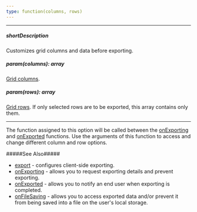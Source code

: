 ```yaml
---
type: function(columns, rows)
---
```

---
##### shortDescription
Customizes grid columns and data before exporting.

##### param(columns): array
<a href="/Documentation/16_1/ApiReference/UI_Widgets/dxDataGrid/Configuration/columns/">Grid columns</a>.

##### param(rows): array
<a href="/Documentation/16_1/ApiReference/UI_Widgets/dxDataGrid/Row/">Grid rows</a>. If only selected rows are to be exported, this array contains only them.

---
The function assigned to this option will be called between the [onExporting](/api-reference/10%20UI%20Widgets/dxDataGrid/1%20Configuration/onExporting.md '/Documentation/ApiReference/UI_Widgets/dxDataGrid/Configuration/#onExporting') and [onExported](/api-reference/10%20UI%20Widgets/dxDataGrid/1%20Configuration/onExported.md '/Documentation/ApiReference/UI_Widgets/dxDataGrid/Configuration/#onExported') functions. Use the arguments of this function to access and change different column and row options.

#####See Also#####
- [export](/api-reference/10%20UI%20Widgets/dxDataGrid/1%20Configuration/export '/Documentation/ApiReference/UI_Widgets/dxDataGrid/Configuration/export/') - configures client-side exporting.
- [onExporting](/api-reference/10%20UI%20Widgets/dxDataGrid/1%20Configuration/onExporting.md '/Documentation/ApiReference/UI_Widgets/dxDataGrid/Configuration/#onExporting') - allows you to request exporting details and prevent exporting.
- [onExported](/api-reference/10%20UI%20Widgets/dxDataGrid/1%20Configuration/onExported.md '/Documentation/ApiReference/UI_Widgets/dxDataGrid/Configuration/#onExported') - allows you to notify an end user when exporting is completed.
- [onFileSaving](/api-reference/10%20UI%20Widgets/dxDataGrid/1%20Configuration/onFileSaving.md '/Documentation/ApiReference/UI_Widgets/dxDataGrid/Configuration/#onFileSaving') - allows you to access exported data and/or prevent it from being saved into a file on the user's local storage.